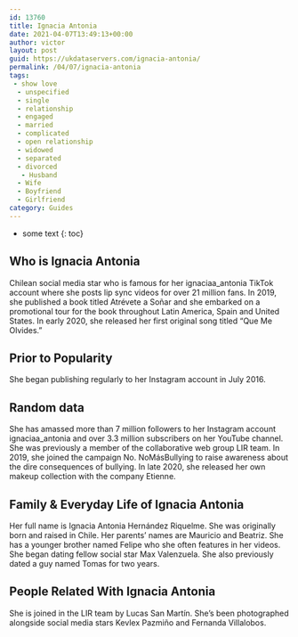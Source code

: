 ```yaml
---
id: 13760
title: Ignacia Antonia
date: 2021-04-07T13:49:13+00:00
author: victor
layout: post
guid: https://ukdataservers.com/ignacia-antonia/
permalink: /04/07/ignacia-antonia
tags:
 - show love
  - unspecified
  - single
  - relationship
  - engaged
  - married
  - complicated
  - open relationship
  - widowed
  - separated
  - divorced
   - Husband
  - Wife
  - Boyfriend
  - Girlfriend
category: Guides
---
```


* some text
{: toc}


## Who is Ignacia Antonia



Chilean social media star who is famous for her ignaciaa_antonia TikTok account where she posts lip sync videos for over 21 million fans. In 2019, she published a book titled Atrévete a Soñar and she embarked on a promotional tour for the book throughout Latin America, Spain and United States. In early 2020, she released her first original song titled &#8220;Que Me Olvides.&#8221;

                
                
                
## Prior to Popularity



She began publishing regularly to her Instagram account in July 2016. 

                
                
                
## Random data



She has amassed more than 7 million followers to her Instagram account ignaciaa_antonia and over 3.3 million subscribers on her YouTube channel. She was previously a member of the collaborative web group LIR team. In 2019, she joined the campaign No. NoMásBullying to raise awareness about the dire consequences of bullying. In late 2020, she released her own makeup collection with the company Etienne. 

                
                
                
## Family & Everyday Life of Ignacia Antonia



Her full name is Ignacia Antonia Hernández Riquelme. She was originally born and raised in Chile. Her parents&#8217; names are Mauricio and Beatriz. She has a younger brother named Felipe who she often features in her videos. She began dating fellow social star Max Valenzuela. She also previously dated a guy named Tomas for two years. 

                
                
                
## People Related With Ignacia Antonia



She is joined in the LIR team by Lucas San Martín. She&#8217;s been photographed alongside social media stars Kevlex Pazmiño and Fernanda Villalobos.

                
              
            
          
          
          